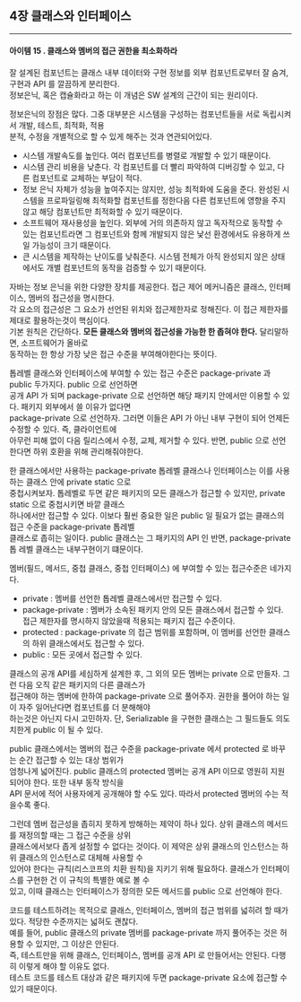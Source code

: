 ## 4장 클래스와 인터페이스

------------------

#### 아이템 15 . 클래스와 멤버의 접근 권한을 최소화하라

잘 설계된 컴포넌트는 클래스 내부 데이터와 구현 정보를 외부 컴포넌트로부터 잘 숨겨, 구현과 API 를 깔끔하게 분리한다.</br>
정보은닉, 혹은 캡슐화라고 하는 이 개념은 SW 설계의 근간이 되는 원리이다.</br>

정보은닉의 장점은 많다. 그중 대부분은 시스템을 구성하는 컴포넌트들을 서로 독립시켜서 개발, 테스트, 최적화, 적용</br>
분적, 수정을 개별적으로 할 수 있게 해주는 것과 연관되어있다.

- 시스템 개발속도를 높인다. 여러 컴포넌트를 병렬로 개발할 수 있기 때문이다.
- 시스템 관리 비용을 낮춘다. 각 컴포넌트를 더 빨리 파악하여 디버깅할 수 있고, 다른 컴포넌트로 교체하는 부담이 적다.</br>
- 정보 은닉 자체가 성능을 높여주지는 않지만, 성능 최적화에 도움을 준다. 완성된 시스템을 프로파일링해 최적화할 컴포넌트를
  정한다음 다른 컴포넌트에 영향을 주지 않고 해당 컴포넌트만 최적화할 수 있기 때문이다.
- 소프트웨어 재사용성을 높인다. 외부에 거의 의존하지 않고 독자적으로 동작할 수 있는 컴포넌트라면 그 컴포넌트와 함께
  개발되지 않은 낯선 환경에서도 유용하게 쓰일 가능성이 크기 때문이다.
- 큰 시스템을 제작하는 난이도를 낮춰준다. 시스템 전체가 아직 완성되지 않은 상태에서도 개별 컴포넌트의 동작을 검증할 수 있기 때문이다.

자바는 정보 은닉을 위한 다양한 장치를 제공한다. 접근 제어 메커니즘은 클래스, 인터페이스, 멤버의 접근성을 명시한다.</br>
각 요소의 접근성은 그 요소가 선언된 위치와 접근제한자로 정해진다. 이 접근 제한자를 제대로 활용하는것이 핵심이다.</br>
기본 원칙은 간단하다. <strong>모든 클래스와 멤버의 접근성을 가능한 한 좁혀야 한다.</strong> 달리말하면, 소프트웨어가 올바로</br>
동작하는 한 항상 가장 낮은 접근 수준을 부여해야한다는 뜻이다.

톱레벨 클래스와 인터페이스에 부여할 수 있는 접근 수준은 package-private 과 public 두가지다. public 으로 선언하면</br>
공개 API 가 되며 package-private 으로 선언하면 해당 패키지 안에서만 이용할 수 있다. 패키지 외부에서 쓸 이유가 없다면</br>
package-private 으로 선언하자. 그러면 이들은 API 가 아닌 내부 구현이 되어 언제든 수정할 수 있다. 즉, 클라이언트에</br>
아무런 피해 없이 다음 릴리스에서 수정, 교체, 제거할 수 있다. 반면, public 으로 선언한다면 하위 호환을 위해 관리해줘야한다.</br>

한 클래스에서만 사용하는 package-private 톱레벨 클래스나 인터페이스는 이를 사용하는 클래스 안에 private static 으로</br>
중첩시켜보자. 톱레벨로 두면 같은 패키지의 모든 클래스가 접근할 수 있지만, private static 으로 중첩시키면 바깥 클래스</br>
하나에서만 접근할 수 있다. 이보다 훨씬 중요한 일은 public 일 필요가 없는 클래스의 접근 수준을 package-private 톱레벨</br>
클래스로 좁히는 일이다. public 클래스는 그 패키지의 API 인 반면, package-private 톱 레벨 클래스는 내부구현이기 떄문이다.

멤버(필드, 메서드, 중첩 클래스, 중첩 인터페이스) 에 부여할 수 있는 접근수준은 네가지다.
- private : 멤버를 선언한 톱레벨 클래스에서만 접근할 수 있다.
- package-private : 멤버가 소속된 패키지 안의 모든 클래스에서 접근할 수 있다. 접근 제한자를 명시하지 않았을때 적용되는 패키지 접근 수준이다.
- protected : package-private 의 접근 범위를 포함하며, 이 멤버를 선언한 클래스의 하위 클래스에서도 접근할 수 있다.
- public : 모든 곳에서 접근할 수 있다.

클래스의 공개 API를 세심하게 설계한 후, 그 외의 모든 멤버는 private 으로 만들자. 그런 다음 오직 같은 패키지의 다른 클래스가<br/>
접근해야 하는 멤버에 한하여 package-private 으로 풀어주자. 권한을 풀어야 하는 일이 자주 일어난다면 컴포넌트를 더 분해해야<br/>
하는것은 아닌지 다시 고민하자. 단, Serializable 을 구현한 클래스는 그 필드들도 의도치한게 public 이 될 수 있다.

public 클래스에서는 멤버의 접근 수준을 package-private 에서 protected 로 바꾸는 순간 접근할 수 있는 대상 범위가<br/>
엄청나게 넓어진다. public 클래스의 protected 멤버는 공개 API 이므로 영원히 지원되어야 한다. 또한 내부 동작 방식을<br/>
API 문서에 적어 사용자에게 공개해야 할 수도 있다. 따라서 protected 멤버의 수는 적을수록 좋다.

그런데 멤버 접근성을 좁히지 못하게 방해하는 제약이 하나 있다. 상위 클래스의 메서드를 재정의할 때는 그 접근 수준을 상위<br/>
클래스에서보다 좁게 설정할 수 없다는 것이다. 이 제약은 상위 클래스의 인스턴스는 하위 클래스의 인스턴스로 대체해 사용할 수 <br/>
있어야 한다는 규칙(리스코프의 치환 원칙)을 지키기 위해 필요하다. 클래스가 인터페이스를 구현한 건 이 규칙의 특별한 예로 볼 수<br/>
있고, 이때 클래스는 인터페이스가 정의한 모든 메서드를 public 으로 선언해야 한다.

코드를 테스트하려는 목적으로 클래스, 인터페이스, 멤버의 접근 범위를 넓히려 할 때가 있다. 적당한 수준까지는 넓혀도 괜찮다.<br/>
예를 들어, public 클래스의 private 멤버를 package-private 까지 풀어주는 것은 허용할 수 있지만, 그 이상은 안된다.<br/>
즉, 테스트만을 위해 클래스, 인터페이스, 멤버를 공개 API 로 만들어서는 안된다. 다행히 이렇게 해야 할 이유도 없다.<br/>
테스트 코드를 테스트 대상과 같은 패키지에 두면 package-private 요소에 접근할 수 있기 때문이다.
